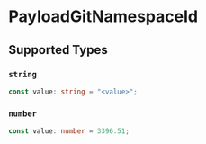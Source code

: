 # PayloadGitNamespaceId


## Supported Types

### `string`

```typescript
const value: string = "<value>";
```

### `number`

```typescript
const value: number = 3396.51;
```

